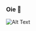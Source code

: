 ### Oie 👋

![Alt Text](https://maisgeek.com/wp-content/uploads/2020/10/Invincible-dinosaur-gif.pagespeed.ce_.uANcoEkGMF-2.gif)


<!--
**CynaraCosta/CynaraCosta** is a ✨ _special_ ✨ repository because its `README.md` (this file) appears on your GitHub profile.

Here are some ideas to get you started:

- 🔭 I’m currently working on ...
- 🌱 I’m currently learning ...
- 👯 I’m looking to collaborate on ...
- 🤔 I’m looking for help with ...
- 💬 Ask me about ...
- 📫 How to reach me: ...
- 😄 Pronouns: ...
- ⚡ Fun fact: ...
-->
